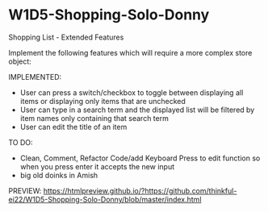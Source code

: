 # W1D5-Shopping-Solo-Donny
Shopping List - Extended Features

Implement the following features which will require a more complex store object:

IMPLEMENTED:
* User can press a switch/checkbox to toggle between displaying all items or displaying only items that are unchecked
* User can type in a search term and the displayed list will be filtered by item names only containing that search term
* User can edit the title of an item

TO DO:
* Clean, Comment, Refactor Code/add Keyboard Press to edit function so when you press enter it accepts the new input
* big old doinks in Amish

PREVIEW:
https://htmlpreview.github.io/?https://github.com/thinkful-ei22/W1D5-Shopping-Solo-Donny/blob/master/index.html

